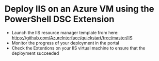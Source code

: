 # Deploy IIS on an Azure VM using the PowerShell DSC Extension

* Launch the IIS resource manager template from here: https://github.com/AzureInterface/quickstart/tree/master/IIS
* Monitor the progress of your deployment in the portal
* Check the Extentions on your IIS virtual machine to ensure that the deployment succeeded
